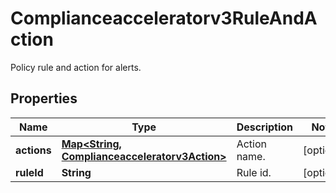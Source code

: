 

# Complianceacceleratorv3RuleAndAction

Policy rule and action for alerts.

## Properties

| Name | Type | Description | Notes |
|------------ | ------------- | ------------- | -------------|
|**actions** | [**Map&lt;String, Complianceacceleratorv3Action&gt;**](Complianceacceleratorv3Action.md) | Action name. |  [optional] |
|**ruleId** | **String** | Rule id. |  [optional] |



